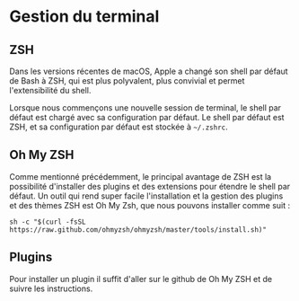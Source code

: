 # Gestion du terminal

## ZSH

Dans les versions récentes de macOS, Apple a changé son shell par défaut de Bash à ZSH, qui est plus polyvalent, plus convivial et permet l'extensibilité du shell.

Lorsque nous commençons une nouvelle session de terminal, le shell par défaut est chargé avec sa configuration par défaut. Le shell par défaut est ZSH, et sa configuration par défaut est stockée à `~/.zshrc`.

## Oh My ZSH

Comme mentionné précédemment, le principal avantage de ZSH est la possibilité d'installer des plugins et des extensions pour étendre le shell par défaut. Un outil qui rend super facile l'installation et la gestion des plugins et des thèmes ZSH est Oh My Zsh, que nous pouvons installer comme suit :

`sh -c "$(curl -fsSL https://raw.github.com/ohmyzsh/ohmyzsh/master/tools/install.sh)"`


## Plugins 

Pour installer un plugin il suffit d'aller sur le github de Oh My ZSH et de suivre les instructions.

